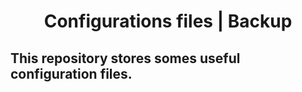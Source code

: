 <div align="center">
<h1>Configurations files | Backup</h1>
</div>

## This repository stores somes useful configuration files.

